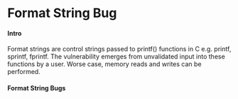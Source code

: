 # Format String Bug

#### Intro
Format strings are control strings passed to printf() functions in C e.g. printf, sprintf, fprintf. The vulnerability emerges from unvalidated input into these functions by a user. Worse case, memory reads and writes can be performed. 

#### Format String Bugs
